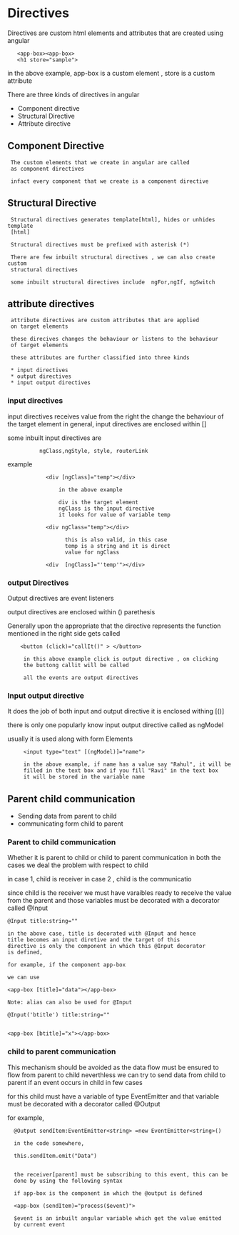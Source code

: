 # Directives

   Directives are custom html elements and attributes that
   are created using angular 
```
   <app-box><app-box>
   <h1 store="sample">
```


in the above example, app-box is a custom element , store is a custom
attribute

There are three kinds of directives in angular

* Component directive
* Structural Directive
* Attribute directive

## Component Directive
   
     The custom elements that we create in angular are called
     as component directives

     infact every component that we create is a component directive

## Structural Directive

     Structural directives generates template[html], hides or unhides template
     [html]

     Structural directives must be prefixed with asterisk (*)

     There are few inbuilt structural directives , we can also create custom
     structural directives

     some inbuilt structural directives include  ngFor,ngIf, ngSwitch

## attribute directives

     attribute directives are custom attributes that are applied
     on target elements

     these direcives changes the behaviour or listens to the behaviour
     of target elements

     these attributes are further classified into three kinds

     * input directives
     * output directives
     * input output directives

   ### input directives

   input directives receives value from the right
   the change the behaviour of the target element
   in general, input directives are enclosed within []

   some inbuilt input directives are

```
          ngClass,ngStyle, style, routerLink

```

example 

```
            <div [ngClass]="temp"></div>

                in the above example    

                div is the target element
                ngClass is the input directive
                it looks for value of variable temp

            <div ngClass="temp"></div>

                  this is also valid, in this case
                  temp is a string and it is direct
                  value for ngClass  

            <div  [ngClass]="'temp'"></div>   

```

         
         
### output Directives

Output directives are event listeners

output directives are enclosed within ()  parethesis

Generally upon the appropriate that the directive represents
the function mentioned in the right side gets called

```
    <button (click)="callIt()" > </button>

     in this above example click is output directive , on clicking
     the buttong callit will be called

     all the events are output directives
```

### Input output directive

   It does the job of both input and output directive
   it is enclosed withing [()]

   there is only one popularly know input output directive
   called as ngModel

   usually it is used along with form Elements

```
     <input type="text" [(ngModel)]="name">

     in the above example, if name has a value say "Rahul", it will be
     filled in the text box and if you fill "Ravi" in the text box
     it will be stored in the variable name

```

## Parent child communication

  * Sending data from parent to child
  * communicating form child to parent

### Parent to child communication

Whether it is parent to child or child to parent communication
in both the cases we deal the problem with respect to child

in case 1, child is receiver
in case 2 , child is the communicatio

since child is the receiver we must have varaibles ready to receive
the value from the parent and those variables must be decorated with a
decorator called @Input

```
@Input title:string=""

in the above case, title is decorated with @Input and hence
title becomes an input diretive and the target of this
directive is only the component in which this @Input decorator
is defined,

for example, if the component app-box

we can use

<app-box [title]="data"></app-box>

Note: alias can also be used for @Input

@Input('btitle') title:string=""


<app-box [btitle]="x"></app-box>

```

### child to parent communication

This mechanism should be avoided as the data flow must be ensured
to flow from parent to child neverthless we can try to send data from
child to parent if an event occurs in child in few cases

for this child must have a variable of type EventEmitter and that
variable must be decorated with a decorator called @Output

for example,

```
  @Output sendItem:EventEmitter<string> =new EventEmitter<string>()

  in the code somewhere,

  this.sendItem.emit("Data")


  the receiver[parent] must be subscribing to this event, this can be
  done by using the following syntax

  if app-box is the component in which the @output is defined

  <app-box (sendItem)="process($event)">

  $event is an inbuilt angular variable which get the value emitted
  by current event
```